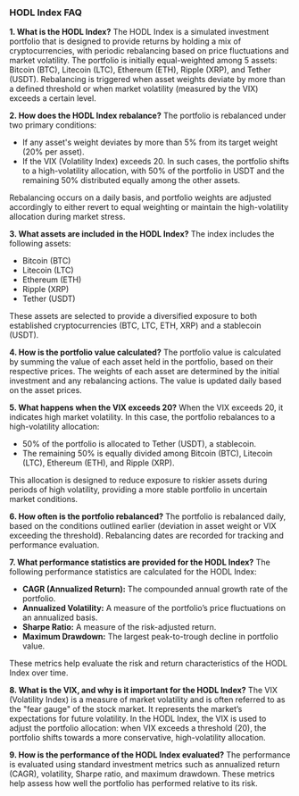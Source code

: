 ### HODL Index FAQ

**1. What is the HODL Index?**
The HODL Index is a simulated investment portfolio that is designed to provide returns by holding a mix of cryptocurrencies, with periodic rebalancing based on price fluctuations and market volatility. The portfolio is initially equal-weighted among 5 assets: Bitcoin (BTC), Litecoin (LTC), Ethereum (ETH), Ripple (XRP), and Tether (USDT). Rebalancing is triggered when asset weights deviate by more than a defined threshold or when market volatility (measured by the VIX) exceeds a certain level.

**2. How does the HODL Index rebalance?**
The portfolio is rebalanced under two primary conditions:
   - If any asset's weight deviates by more than 5% from its target weight (20% per asset).
   - If the VIX (Volatility Index) exceeds 20. In such cases, the portfolio shifts to a high-volatility allocation, with 50% of the portfolio in USDT and the remaining 50% distributed equally among the other assets.

Rebalancing occurs on a daily basis, and portfolio weights are adjusted accordingly to either revert to equal weighting or maintain the high-volatility allocation during market stress.

**3. What assets are included in the HODL Index?**
The index includes the following assets:
   - Bitcoin (BTC)
   - Litecoin (LTC)
   - Ethereum (ETH)
   - Ripple (XRP)
   - Tether (USDT)

These assets are selected to provide a diversified exposure to both established cryptocurrencies (BTC, LTC, ETH, XRP) and a stablecoin (USDT).

**4. How is the portfolio value calculated?**
The portfolio value is calculated by summing the value of each asset held in the portfolio, based on their respective prices. The weights of each asset are determined by the initial investment and any rebalancing actions. The value is updated daily based on the asset prices.

**5. What happens when the VIX exceeds 20?**
When the VIX exceeds 20, it indicates high market volatility. In this case, the portfolio rebalances to a high-volatility allocation:
   - 50% of the portfolio is allocated to Tether (USDT), a stablecoin.
   - The remaining 50% is equally divided among Bitcoin (BTC), Litecoin (LTC), Ethereum (ETH), and Ripple (XRP).

This allocation is designed to reduce exposure to riskier assets during periods of high volatility, providing a more stable portfolio in uncertain market conditions.

**6. How often is the portfolio rebalanced?**
The portfolio is rebalanced daily, based on the conditions outlined earlier (deviation in asset weight or VIX exceeding the threshold). Rebalancing dates are recorded for tracking and performance evaluation.

**7. What performance statistics are provided for the HODL Index?**
The following performance statistics are calculated for the HODL Index:
   - **CAGR (Annualized Return):** The compounded annual growth rate of the portfolio.
   - **Annualized Volatility:** A measure of the portfolio’s price fluctuations on an annualized basis.
   - **Sharpe Ratio:** A measure of the risk-adjusted return.
   - **Maximum Drawdown:** The largest peak-to-trough decline in portfolio value.

These metrics help evaluate the risk and return characteristics of the HODL Index over time.


**8. What is the VIX, and why is it important for the HODL Index?**
The VIX (Volatility Index) is a measure of market volatility and is often referred to as the "fear gauge" of the stock market. It represents the market’s expectations for future volatility. In the HODL Index, the VIX is used to adjust the portfolio allocation: when VIX exceeds a threshold (20), the portfolio shifts towards a more conservative, high-volatility allocation.


**9. How is the performance of the HODL Index evaluated?**
The performance is evaluated using standard investment metrics such as annualized return (CAGR), volatility, Sharpe ratio, and maximum drawdown. These metrics help assess how well the portfolio has performed relative to its risk.
